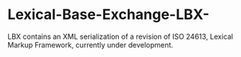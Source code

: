 # Lexical-Base-Exchange-LBX-
LBX contains an XML serialization of a revision of ISO 24613, Lexical Markup Framework, currently under development.
